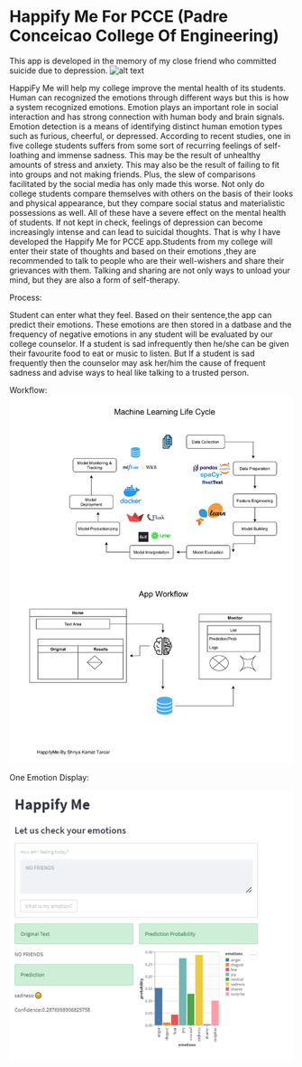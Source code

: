 # Happify Me For PCCE (Padre Conceicao College Of Engineering)
This app is developed in the memory of my close friend who committed suicide due to depression.
![alt text](https://media.istockphoto.com/vectors/emoticons-on-a-switch-vector-id1128144380?k=20&m=1128144380&s=612x612&w=0&h=qRuODD8-k4JslHc8Nmpg1XbyCOHHA-5DfiBNjkZIL5Q=)
 
HappiFy Me will help my college improve the mental health of its students.
Human can recognized the emotions through different ways but this is how a system recognized emotions. Emotion plays an important role in social interaction and has strong connection with human body and brain signals. Emotion detection is a means of identifying distinct human emotion types such as furious, cheerful, or depressed.
According to recent studies, one in five college students suffers from some sort of recurring feelings of self-loathing and immense sadness. This may be the result of unhealthy amounts of stress and anxiety. This may also be the result of failing to fit into groups and not making friends. Plus, the slew of comparisons facilitated by the social media has only made this worse. Not only do college students compare themselves with others on the basis of their looks and physical appearance, but they compare social status and materialistic possessions as well. All of these have a severe effect on the mental health of students. If not kept in check, feelings of depression can become increasingly intense and can lead to suicidal thoughts. That is why I have developed the Happify Me for PCCE app.Students from my college will enter their state of thoughts and based on their emotions ,they are recommended to talk to people who are their well-wishers and share their grievances with them. Talking and sharing are not only ways to unload your mind, but they are also a form of self-therapy.

Process:

Student can enter what they feel.
Based on their sentence,the app can predict their emotions.
These emotions are then stored in a datbase and the frequency of negative emotions in any student will be evaluated by our college counselor.
If a student is sad infrequently then he/she can be given their favourite food to eat or music to listen.
But If a student is sad frequently then the counselor may ask her/him the cause of frequent sadness and advise ways to heal like talking to a trusted person.

Workflow:
![alt text](https://github.com/shri3016/Happify-Me-For-PCCE/blob/08c893587d1656e076eee3ff1e5bb21488fd0098/Happify%20Me/data/Happify%20Me%20WorkFlow_.jpg)


One Emotion Display:

![alt text](https://github.com/shri3016/Happify-Me-For-PCCE/blob/8a3f741f6ae39835fd4b60681ad7bbc709152f35/Happify%20Me/data/SS.PNG)

